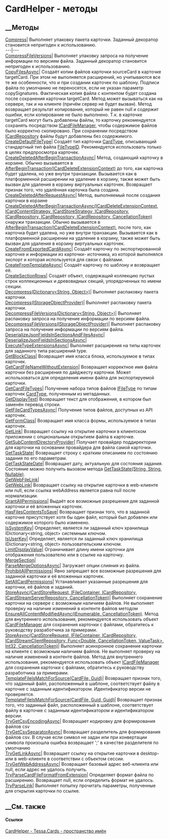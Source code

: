# CardHelper - методы
##  __Методы
[Compress](M_Tessa_Cards_CardHelper_Compress.htm)|  Выполняет упаковку пакета
карточки. Заданный декоратор становится непригоден к использованию.  
---|---  
[CompressFileVersions](M_Tessa_Cards_CardHelper_CompressFileVersions.htm)|
Выполняет упаковку запроса на получение информации по версиям файла. Заданный
декоратор становится непригоден к использованию.  
[CopyFilesAsync](M_Tessa_Cards_CardHelper_CopyFilesAsync.htm)|
Создаёт копии файлов карточки sourceCard в карточке targetCard. При этом не
выполняется расширений, но учитываются все те же особенности, что и при
создании карточек по шаблону. Подписи файла по умолчанию не переносятся, если
не указан параметр copySignatures.
Фактическая копия файла с контентом будет создана после сохранения карточки
targetCard. Метод может вызываться как на сервере, так и на клиенте (причём
сервер не будет вызван).
Метод возвращает результат копирования, который не равен null и содержит
ошибки, если копирование не было выполнено.
Т.к. в карточке targetCard могут быть добавлены файлы, то карточку
рекомендуется сохранять посредством
[ICardFileManager](T_Tessa_Cards_ICardFileManager.htm), чтобы содержимое
файлов было корректно скопировано.
При сохранении посредством
[ICardRepository](T_Tessa_Cards_ICardRepository.htm) файлы будут добавлены без
содержимого.  
[CreateDefaultFileType](M_Tessa_Cards_CardHelper_CreateDefaultFileType.htm)|
Создаёт тип карточки [CardType](T_Tessa_Cards_CardType.htm), описывающий
стандартный тип файла [FileTypeID](F_Tessa_Cards_CardHelper_FileTypeID.htm).
Рекомендуется использовать только в целях предпросмотра карточек.  
[CreateDeletedAfterBeginTransactionAsync](M_Tessa_Cards_CardHelper_CreateDeletedAfterBeginTransactionAsync.htm)|
Метод, создающий карточку в корзине. Обычно вызывается в
[AfterBeginTransaction(ICardDeleteExtensionContext)](M_Tessa_Cards_Extensions_ICardDeleteExtension_AfterBeginTransaction.htm)
до того, как карточка будет удалена, но уже внутри транзакции. Вызывается как
в платформенной расширении на удаление в корзину, также может быть вызван для
удаления в корзину виртуальных карточек. Возвращает признак того, что
удалённая карточка была создана.  
[CreateDeletedAfterRequestAsync](M_Tessa_Cards_CardHelper_CreateDeletedAfterRequestAsync.htm)|
Метод, выполняемый после создания карточки в корзине
[CreateDeletedAfterBeginTransactionAsync(ICardDeleteExtensionContext,
ICardContentStrategy, ICardStoreStrategy, ICardRepository, ICardRepository,
ICardRepository, ICardRepository,
CancellationToken)](M_Tessa_Cards_CardHelper_CreateDeletedAfterBeginTransactionAsync.htm)
снаружи транзакции. Обычно вызывается в
[AfterBeginTransaction(ICardDeleteExtensionContext)](M_Tessa_Cards_Extensions_ICardDeleteExtension_AfterBeginTransaction.htm),
после того, как карточка будет удалена, но уже внутри транзакции. Вызывается
как в платформенной расширении на удаление в корзину, также может быть вызван
для удаления в корзину виртуальных карточек.  
[CreateFromExportedCardAsync](M_Tessa_Cards_CardHelper_CreateFromExportedCardAsync.htm)|
Создаёт карточку по экспортированной карточке и информации из карточки-
источника, из которой выполнялся экспорт и которая используется для связи с
файлами.  
[CreateFromTemplateAsync](M_Tessa_Cards_CardHelper_CreateFromTemplateAsync.htm)|
Создаёт карточку по шаблону и возвращает её.  
[CreateSectionRows](M_Tessa_Cards_CardHelper_CreateSectionRows.htm)|  Создаёт
объект, содержащий коллекцию пустых строк коллекционных и древовидных секций,
упорядоченных по имени секции.  
[Decompress(Dictionary<String,
Object>)](M_Tessa_Cards_CardHelper_Decompress.htm)|  Выполняет распаковку
пакета карточки.  
[Decompress(IStorageObjectProvider)](M_Tessa_Cards_CardHelper_Decompress_1.htm)|
Выполняет распаковку пакета карточки.  
[DecompressFileVersions(Dictionary<String,
Object>)](M_Tessa_Cards_CardHelper_DecompressFileVersions.htm)|  Выполняет
распаковку запроса на получение информации по версиям файла.  
[DecompressFileVersions(IStorageObjectProvider)](M_Tessa_Cards_CardHelper_DecompressFileVersions_1.htm)|
Выполняет распаковку запроса на получение информации по версиям файла.  
[DeserializeJsonFieldsInSectionsAndFilesAsync](M_Tessa_Cards_CardHelper_DeserializeJsonFieldsInSectionsAndFilesAsync.htm)|  
[DeserializeJsonFieldsInSectionsAsync](M_Tessa_Cards_CardHelper_DeserializeJsonFieldsInSectionsAsync.htm)|  
[ExecuteTypeExtensionsAsync](M_Tessa_Cards_CardHelper_ExecuteTypeExtensionsAsync.htm)|
Выполняет расширения на типы карточек для заданного типа расширений type.  
[GetBlockClass](M_Tessa_Cards_CardHelper_GetBlockClass.htm)|  Возвращает имя
класса блока, используемое в типах карточек.  
[GetCardFileNameWithoutExtension](M_Tessa_Cards_CardHelper_GetCardFileNameWithoutExtension.htm)|
Возвращает корректное имя файла карточки без расширения по дайджесту карточки.
Может использоваться для определения имени файла для экспортируемой карточки.  
[GetCardFileTypes](M_Tessa_Cards_CardHelper_GetCardFileTypes.htm)|  Получение
набора типов файлов [IFileType](T_Tessa_Files_IFileType.htm) по типам карточек
[CardType](T_Tessa_Cards_CardType.htm), полученным из метаданных.  
[GetDisplayText](M_Tessa_Cards_CardHelper_GetDisplayText.htm)|  Возвращает
текст для отображения, в котором был заменён перевод строки.  
[GetFileCardTypesAsync](M_Tessa_Cards_CardHelper_GetFileCardTypesAsync.htm)|
Получение типов файлов, доступных из API карточек.  
[GetFormClass](M_Tessa_Cards_CardHelper_GetFormClass.htm)|  Возвращает имя
класса формы, используемое в типах карточек.  
[GetLink](M_Tessa_Cards_CardHelper_GetLink.htm)|  Возвращает ссылку на
открытие карточки в клиентском приложении с опциональным открытием файла в
карточке.  
[GetSubContentDirectoryProvider](M_Tessa_Cards_CardHelper_GetSubContentDirectoryProvider.htm)|
Получает провайдер поддиректории для карточки на основании провайдера для
файла самой карточки.  
[GetTaskState](M_Tessa_Cards_CardHelper_GetTaskState.htm)|  Возвращает строку
с кратким описанием по состоянию задания по его параметрам.  
[GetTaskStateDate](M_Tessa_Cards_CardHelper_GetTaskStateDate.htm)|  Возвращает
дату, актуальную для состояния задания. Состояние можно получить вызовом
метода [GetTaskState(String, String,
Nullable<Guid>)](M_Tessa_Cards_CardHelper_GetTaskState.htm).  
[GetWebFileLink](M_Tessa_Cards_CardHelper_GetWebFileLink.htm)|  
[GetWebLink](M_Tessa_Cards_CardHelper_GetWebLink.htm)|  Возвращает ссылку на
открытие карточки в web-клиенте или null, если ссылка webAddress является
равна null после нормализации.  
[GrantAllPermissions](M_Tessa_Cards_CardHelper_GrantAllPermissions.htm)|
Выдаёт все возможные разрешения для заданной карточки и её вложенных карточек.  
[HasFilesContentsToSave](M_Tessa_Cards_CardHelper_HasFilesContentsToSave.htm)|
Возвращает признак того, что в заданной карточке присутствует хотя бы один
файл, который был добавлен или содержимое которого было изменено.  
[IsSystemKey](M_Tessa_Cards_CardHelper_IsSystemKey.htm)|  Определяет, является
ли заданный ключ хранилища IDictionary<string, object> системным ключом.  
[IsUserKey](M_Tessa_Cards_CardHelper_IsUserKey.htm)|  Определяет, является ли
заданный ключ хранилища IDictionary<string, object> пользовательским ключом.  
[LimitDisplayValue](M_Tessa_Cards_CardHelper_LimitDisplayValue.htm)|
Ограничивает длину имени карточки для отображения пользователю или в ссылке на
карточку.  
[MergeSection](M_Tessa_Cards_CardHelper_MergeSection.htm)|  
[ParseMergeOptionsAsync](M_Tessa_Cards_CardHelper_ParseMergeOptionsAsync.htm)|
Загружает опции слияния из файла.  
[ProhibitAllPermissions](M_Tessa_Cards_CardHelper_ProhibitAllPermissions.htm)|
Явно запрещает все возможные разрешения для заданной карточки и её вложенных
карточек.  
[SetAllCardPermissions](M_Tessa_Cards_CardHelper_SetAllCardPermissions.htm)|
Устанавливает указанные разрешения для карточки, её файлов и заданий.  
[StoreAsync(CardStoreRequest, IFileContainer, ICardRepository,
ICardStreamServerRepository,
CancellationToken)](M_Tessa_Cards_CardHelper_StoreAsync_1.htm)|  Выполняет
сохранение карточки на сервере с возможным наличием файлов. Не выполняет
проверку на наличие изменений в контенте файлов методом
[EnsureAllContentModifiedAsync(IEnumerable<IFile>,
CancellationToken)](M_Tessa_Files_FileExtensions_EnsureAllContentModifiedAsync.htm).
Метод для внутреннего использования, рекомендуется использовать объект
[ICardFileManager](T_Tessa_Cards_ICardFileManager.htm) для сохранения карточки
с файлами, обратитесь к руководству разработчика за примерами.  
[StoreAsync(CardStoreRequest, IFileContainer, ICardRepository,
ICardStreamClientRepository, Func<Double, CancellationToken, ValueTask>,
Int32, CancellationToken)](M_Tessa_Cards_CardHelper_StoreAsync.htm)|
Выполняет асинхронное сохранение карточки на клиенте с возможным наличием
файлов. Не выполняет проверку на наличие изменений в контенте файлов. Метод
для внутреннего использования, рекомендуется использовать объект
[ICardFileManager](T_Tessa_Cards_ICardFileManager.htm) для сохранения карточки
с файлами, обратитесь к руководству разработчика за примерами.  
[TemplateFileIsMatchForSource(CardFile,
Guid)](M_Tessa_Cards_CardHelper_TemplateFileIsMatchForSource.htm)|  Возвращает
признак того, что заданный файл, расположенный в шаблоне, соответствует файлу
в карточке с заданным идентификатором. Идентификатор версии не проверяется.  
[TemplateFileIsMatchForSource(CardFile, Guid,
Guid)](M_Tessa_Cards_CardHelper_TemplateFileIsMatchForSource_1.htm)|
Возвращает признак того, что заданный файл, расположенный в шаблоне,
соответствует файлу в карточке с заданным идентификатором и идентификатором
версии.  
[TryGetCsvEncodingAsync](M_Tessa_Cards_CardHelper_TryGetCsvEncodingAsync.htm)|
Возвращает кодировку для формирования файлов csv  
[TryGetCsvSeparatorAsync](M_Tessa_Cards_CardHelper_TryGetCsvSeparatorAsync.htm)|
Возвращает разделитель для формирования файлов csv. В случае если символ не
задан или при конвертации символа произошла ошибка возвращает ';' в качестве
разделителя по умолчанию  
[TryGetLinkAsync](M_Tessa_Cards_CardHelper_TryGetLinkAsync.htm)|  Возвращает
ссылку на открытие карточки в desktop- или в web-клиенте в соответствии с
объектом сессии.  
[TryGetWebAddressAsync](M_Tessa_Cards_CardHelper_TryGetWebAddressAsync.htm)|
Возвращает базовый адрес веб-клиента или null, если адрес не удалось получить.  
[TryParseCardFileFormatFromExtension](M_Tessa_Cards_CardHelper_TryParseCardFileFormatFromExtension.htm)|
Определяет формат файла по расширению. Возвращает null, если определить формат
не удалось.  
[TryParseLink](M_Tessa_Cards_CardHelper_TryParseLink.htm)|  Выполняет попытку
прочитать параметры, полученные для открытия карточки по ссылке.  
## __См. также
#### Ссылки
[CardHelper - ](T_Tessa_Cards_CardHelper.htm)
[Tessa.Cards - пространство имён](N_Tessa_Cards.htm)
